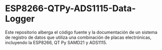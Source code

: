 # ESP8266-QTPy-ADS1115-Data-Logger
Este repositorio alberga el código fuente y la documentación de un sistema de registro de datos que utiliza una combinación de placas electrónicas, incluyendo la ESP8266, QT Py SAMD21 y ADS1115.
